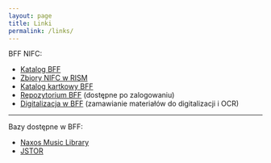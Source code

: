 ```yaml
---
layout: page
title: Linki
permalink: /links/
---
```


BFF NIFC:

- <a target="new" href="http://biblioteka.nifc.pl/">Katalog BFF</a>
- <a target="new" href="https://opac.rism.info/metaopac/search?View=rism&l=en&q=pl-wbfc">Zbiory NIFC w RISM</a>
- <a target="new" href="http://148.81.200.238/katalog/alfabet.html">Katalog kartkowy BFF</a>
- <a target="new" href="http://148.81.200.238/">Repozytorium BFF</a> (dostępne po zalogowaniu)
- <a target="new" href="https://goo.gl/forms/34HtBsd7YXf6Pb3F3">Digitalizacja w BFF</a> (zamawianie materiałów do digitalizacji i OCR)

---

Bazy dostępne w BFF:

- [Naxos Music Library](http://nifc.naxosmusiclibrary.com)
- [JSTOR](http://jstor.com)
